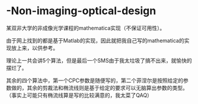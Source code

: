 # -Non-imaging-optical-design

某双非大学的非成像光学课程的mathematica实现（不保证可用性）。

由于网上找到的都是基于Matlab的实现，因此就把我自己写的mathematica的实现放上来，以供参考。

理论上一共会讲5个算法，但是最后一个SMS由于我太垃圾了搞不出来，就愉快的摆烂了。

其余的四个算法中，第一个CPC参数是随便写的，第二个菲涅尔是按照给定的参数做的，其余的剪裁法和椭流线则是基于给定的要求可以无脑算出参数的类型。（事实上可能只有椭流线算是写的比较满意的，我太菜了QAQ）
